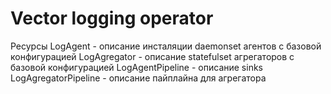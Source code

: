 # Vector logging operator

Ресурсы
LogAgent - описание инсталяции daemonset агентов с базовой конфигурацией
LogAgregator - описание statefulset агрегаторов с базовой конфигурацией
LogAgentPipeline - описание sinks
LogAgregatorPipeline - описание пайплайна для агрегатора

